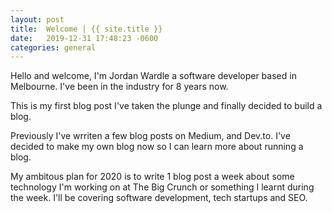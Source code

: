 ```yaml
---
layout: post
title:  Welcome | {{ site.title }}
date:   2019-12-31 17:48:23 -0600
categories: general
---
```


Hello and welcome, I'm Jordan Wardle a software developer based in Melbourne. I've been in the industry for 8 years now.

This is my first blog post I've taken the plunge and finally decided to build a blog.

Previously I've wrriten a few blog posts on Medium, and Dev.to. I've decided to make my own blog now so I can learn more about running a blog.

My ambitous plan for 2020 is to write 1 blog post a week about some technology I'm working on at The Big Crunch or something I learnt during the week. I'll be covering software development, tech startups and SEO.